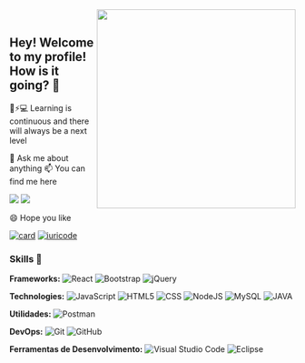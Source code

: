 <img align="right" src="https://raw.githubusercontent.com/MicaelliMedeiros/micaellimedeiros/master/image/computer-illustration.png" width="350"/>
<br/>

## Hey! Welcome to my profile! How is it going? 👋

🤖⚡💻 Learning is continuous and there will always be a next level

💬 Ask me about anything
📫 You can find me here
<p align="left">
  <a href="rafael.albuquerque.it@gmail.com" alt="Gmail">
  <img src="https://img.shields.io/badge/-Gmail-FF0000?style=flat-square&labelColor=FF0000&logo=gmail&logoColor=white&link=rafael.albuquerque.it@gmail.com" /></a>
  <a href="[https://www.linkedin.com/in/rafaeloliveiraalbuquerque/](https://www.linkedin.com/in/rafaelalbuquerquee)" alt="Linkedin">
  <img src="https://img.shields.io/badge/-Linkedin-0e76a8?style=flat-square&logo=Linkedin&logoColor=white&link=https://www.linkedin.com/in/rafaeloliveiraalbuquerque/" /></a>
  
  😄 Hope you like

[![card](https://github-readme-stats.vercel.app/api?username=roalbuquerque&theme=tokyonight)](https://github.com/iuricode/) 
[![iuricode](https://github-readme-stats.vercel.app/api/top-langs/?username=roalbuquerque&hide=html&layout=compact&theme=tokyonight)](https://github.com/iuricode/)

### Skills 🚀
**Frameworks:**
  <img alt="React" src="https://img.shields.io/badge/react%20-%2320232a.svg?&style=for-the-badge&logo=react&logoColor=%2361DAFB"/>
  <img alt="Bootstrap" src="https://img.shields.io/badge/bootstrap%20-%23563D7C.svg?&style=for-the-badge&logo=bootstrap&logoColor=white"/>
  <img alt="jQuery" src="https://img.shields.io/badge/jquery%20-%230769AD.svg?&style=for-the-badge&logo=jquery&logoColor=white"/>
  
**Technologies:**
  ![JavaScript](https://img.shields.io/badge/-JavaScript-333333?style=flat&logo=javascript)
  ![HTML5](https://img.shields.io/badge/-HTML5-333333?style=flat&logo=HTML5)
  ![CSS](https://img.shields.io/badge/-CSS-333333?style=flat&logo=CSS3&logoColor=1572B6)
  ![NodeJS](https://img.shields.io/badge/Node.js-43853D?style=for-the-badge&logo=node.js&logoColor=white)
  ![MySQL](https://img.shields.io/badge/-MySQL-333333?style=flat&logo=mysql)
  ![JAVA](https://img.shields.io/badge/-Java-333355?style=flat&logo=Java)
  
**Utilidades:**
  ![Postman](https://img.shields.io/badge/-Postman-333333?style=flat&logo=postman)
  
**DevOps:**
  ![Git](https://img.shields.io/badge/-Git-333333?style=flat&logo=git)
  ![GitHub](https://img.shields.io/badge/-GitHub-333333?style=flat&logo=github)

**Ferramentas de Desenvolvimento:**
  ![Visual Studio Code](https://img.shields.io/badge/-Visual%20Studio%20Code-333333?style=flat&logo=visual-studio-code&logoColor=007ACC)
  ![Eclipse](https://img.shields.io/badge/-Eclipse-333355?style=flat&logo=Eclipse)
<br/>

